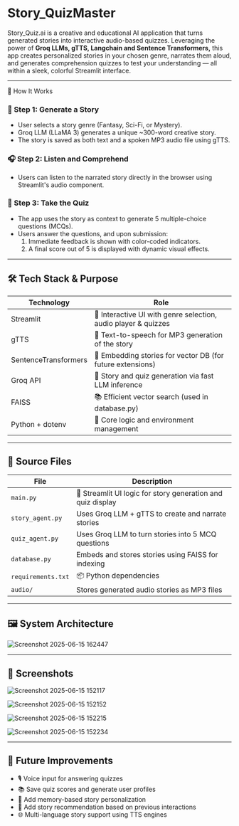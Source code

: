 # Story_QuizMaster

Story_Quiz.ai is a creative and educational AI application that turns generated stories into interactive audio-based quizzes. Leveraging the power of **Groq LLMs, gTTS, Langchain and Sentence Transformers,** this app creates personalized stories in your chosen genre, narrates them aloud, and generates comprehension quizzes to test your understanding — all within a sleek, colorful Streamlit interface.

---

🚀 How It Works

### 📜 Step 1: Generate a Story
- User selects a story genre (Fantasy, Sci-Fi, or Mystery).
- Groq LLM (LLaMA 3) generates a unique ~300-word creative story.
- The story is saved as both text and a spoken MP3 audio file using gTTS.

### 🎧 Step 2: Listen and Comprehend
- Users can listen to the narrated story directly in the browser using Streamlit's audio component. 

### 🧩 Step 3: Take the Quiz
- The app uses the story as context to generate 5 multiple-choice questions (MCQs).
- Users answer the questions, and upon submission:
   1. Immediate feedback is shown with color-coded indicators.
   2. A final score out of 5 is displayed with dynamic visual effects.

---

## 🛠️ Tech Stack & Purpose

| Technology          | Role                                                                 |
|---------------------|----------------------------------------------------------------------|
| Streamlit           | 🎨 Interactive UI with genre selection, audio player & quizzes
| gTTS                | 🎤 Text-to-speech for MP3 generation of the story                               |
| SentenceTransformers| 🧩 Embedding stories for vector DB (for future extensions)                                  |
| Groq API            | 🧠 Story and quiz generation via fast LLM inference                            |
| FAISS              | 📚 Efficient vector search (used in database.py)                             |
| Python + dotenv      | 🐍 Core logic and environment management                               |

---

## 🧰 Source Files

| File                  | Description                                                                 |
|-----------------------|-----------------------------------------------------------------------------|
| `main.py`              | 🚀 Streamlit UI logic for story generation and quiz display       |
| `story_agent.py` | Uses Groq LLM + gTTS to create and narrate stories|
| `quiz_agent.py` | Uses Groq LLM to turn stories into 5 MCQ questions |
| `database.py` | Embeds and stores stories using FAISS for indexing |
| `requirements.txt`    | 📦 Python dependencies                |
| `audio/`                |   Stores generated audio stories as MP3 files                           |

---

## 🖼️ System Architecture
![Screenshot 2025-06-15 162447](https://github.com/user-attachments/assets/3470c0fd-5fbd-4881-813a-be915e1c9804)

---

## 📸 Screenshots

![Screenshot 2025-06-15 152117](https://github.com/user-attachments/assets/01cd7d59-6423-4e4a-a01f-d41366ac684b)
 
![Screenshot 2025-06-15 152152](https://github.com/user-attachments/assets/1f19e3c1-5cb2-4c52-9f4d-6d1f351803f4)

![Screenshot 2025-06-15 152215](https://github.com/user-attachments/assets/e631c528-ee50-44fb-8b55-9ee31c784743)
  
![Screenshot 2025-06-15 152234](https://github.com/user-attachments/assets/a9aff3dd-dad2-46cf-b9c7-f003d51ee914)

  
---

## 🔮 Future Improvements

- 🎙️ Voice input for answering quizzes
- 📚 Save quiz scores and generate user profiles
- 🧠 Add memory-based story personalization
- 🔎 Add story recommendation based on previous interactions
- 🌐 Multi-language story support using TTS engines


